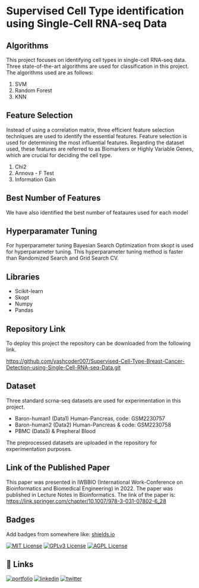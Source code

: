 
# Supervised Cell Type identification using Single-Cell RNA-seq Data

## Algorithms
This project focuses on identifying cell types in single-cell RNA-seq data. Three state-of-the-art algorithms are used for classification in this project. The algorithms used are as follows:
1. SVM
2. Random Forest
3. KNN 

## Feature Selection

Instead of using a correlation matrix, three efficient feature selection techniques are used to identify the essential features. Feature selection is used for determining the most influential features. Regarding the dataset used, these features are referred to as Biomarkers or Highly Variable Genes, which are crucial for deciding the cell type. 

1. Chi2
2. Annova - F Test
3. Information Gain 

## Best Number of Features

We have also identified the best number of feataures used for each model

## Hyperparamater Tuning 

For hyperparameter tuning Bayesian Search Optimization from skopt is used for hyperparameter tuning. This hyperparameter tuning method is faster than Randomized Search and Grid Search CV.

## Libraries  

- Scikit-learn
- Skopt
- Numpy
- Pandas


## Repository Link

To deploy this project the repository can be downloaded from the following link.

https://github.com/yashcoder007/Supervised-Cell-Type-Breast-Cancer-Detection-using-Single-Cell-RNA-seq-Data.git



## Dataset
Three standard scrna-seq datasets are used for experimentation in this project.

- Baron-human1 (Data1) Human-Pancreas, code: GSM2230757 
- Baron-human2 (Data2) Human-Pancreas & code: GSM2230758 
- PBMC (Data3) & Prepheral Blood

The preprocessed datasets are uploaded in the repository for experimentation purposes.




## Link of the Published Paper

This paper was presented in IWBBIO (International Work-Conference on Bioinformatics and Biomedical Engineering) in 2022. The paper was published in Lecture Notes in Bioinformatics. The link of the paper is: https://link.springer.com/chapter/10.1007/978-3-031-07802-6_28
## Badges

Add badges from somewhere like: [shields.io](https://shields.io/)

[![MIT License](https://img.shields.io/badge/License-MIT-green.svg)](https://choosealicense.com/licenses/mit/)
[![GPLv3 License](https://img.shields.io/badge/License-GPL%20v3-yellow.svg)](https://opensource.org/licenses/)
[![AGPL License](https://img.shields.io/badge/license-AGPL-blue.svg)](http://www.gnu.org/licenses/agpl-3.0)


## 🔗 Links
[![portfolio](https://img.shields.io/badge/my_portfolio-000?style=for-the-badge&logo=ko-fi&logoColor=white)](https://katherineoelsner.com/)
[![linkedin](https://img.shields.io/badge/linkedin-0A66C2?style=for-the-badge&logo=linkedin&logoColor=white)](https://www.linkedin.com/in/yash-trivedi-898004160/)
[![twitter](https://img.shields.io/badge/twitter-1DA1F2?style=for-the-badge&logo=twitter&logoColor=white)](https://twitter.com/)

